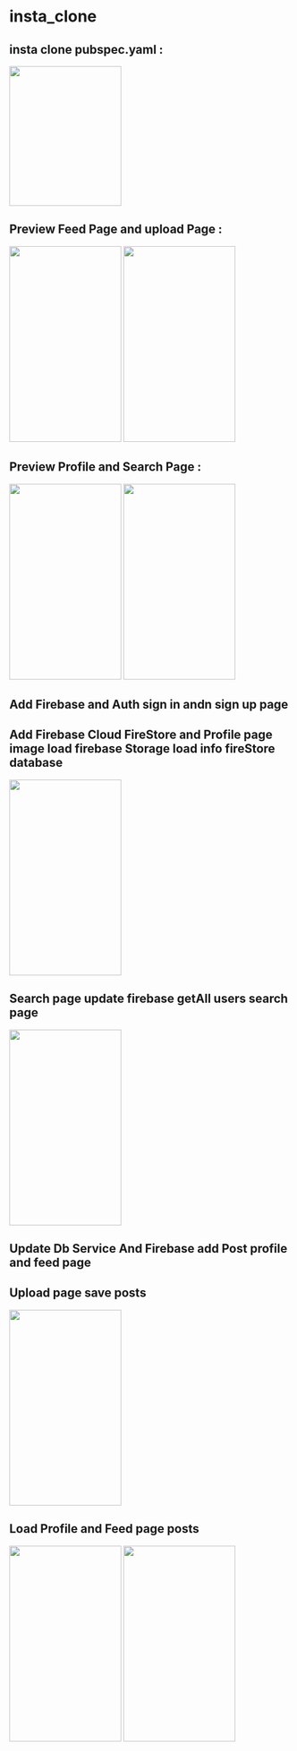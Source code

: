 # insta_clone
## insta clone pubspec.yaml :
<img src="https://github.com/bahromnematov/insta_clone/assets/89692061/2a769b7e-ea16-43be-8e43-9f64844e3d35" width="200" height="250">
<!-- ![image](https://github.com/bahromnematov/insta_clone/assets/89692061/2a769b7e-ea16-43be-8e43-9f64844e3d35) -->

## Preview Feed Page and upload Page  :
<img src="https://github.com/bahromnematov/insta_clone/assets/89692061/7704d86b-1e72-4edc-b5bb-8638794b7728" width="200" height="350"> <img src="https://github.com/bahromnematov/insta_clone/assets/89692061/e3868dee-e6ea-4970-acb6-4c9dc2a3889e" width="200" height="350">


## Preview Profile and Search Page :
<img src="https://github.com/bahromnematov/insta_clone/assets/89692061/5d00dbe3-4f0e-47e2-92cc-5d8f902f72f2" width="200" height="350"> <img src="https://github.com/bahromnematov/insta_clone/assets/89692061/b925089c-96d1-4201-b606-8c9eeaa28757" width="200" height="350">

## Add Firebase and Auth sign in andn sign up page

## Add Firebase Cloud FireStore and Profile page image load firebase Storage load info fireStore database

<img src="https://github.com/bahromnematov/insta_clone/assets/89692061/f744f040-7e49-492d-b21f-e9c8c4ee61dc" width="200" height="350">

## Search page update firebase getAll users search page 
<img src="https://github.com/bahromnematov/insta_clone/assets/89692061/a4067dc8-7156-4442-81a7-a676e9c3c9bc" width="200" height="350">

## Update Db Service And Firebase add Post profile and feed page

## Upload page save posts

<img src="https://github.com/bahromnematov/insta_clone/assets/89692061/29e770e0-8140-497b-92a9-6dc5c24ecdeb" width="200" height="350">

## Load Profile and Feed page posts

<img src="https://github.com/bahromnematov/insta_clone/assets/89692061/1c0900ec-c616-40fc-97df-1b33de73ddb0" width="200" height="350"> <img src="https://github.com/bahromnematov/insta_clone/assets/89692061/1d88040f-ed27-48f9-8097-05690d7d45ff" width="200" height="350">
















